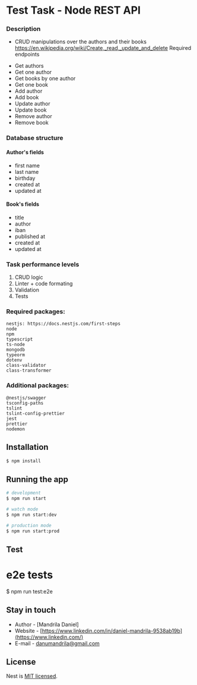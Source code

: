 # Test Task - Node REST API

### Description

- CRUD manipulations over the authors and their books
  https://en.wikipedia.org/wiki/Create,_read,_update_and_delete
  Required endpoints

* Get authors
* Get one author
* Get books by one author
* Get one book
* Add author
* Add book
* Update author
* Update book
* Remove author
* Remove book

### Database structure

#### Author's fields

- first name
- last name
- birthday
- created at
- updated at

#### Book's fields

- title
- author
- iban
- published at
- created at
- updated at

### Task performance levels

1. CRUD logic
2. Linter + code formating
3. Validation
4. Tests

### Required packages:

```
nestjs: https://docs.nestjs.com/first-steps
node
npm
typescript
ts-node
mongodb
typeorm
dotenv
class-validator
class-transformer
```

### Additional packages:

```
@nestjs/swagger
tsconfig-paths
tslint
tslint-config-prettier
jest
prettier
nodemon
```

## Installation

```bash
$ npm install
```

## Running the app

```bash
# development
$ npm run start

# watch mode
$ npm run start:dev

# production mode
$ npm run start:prod
```

## Test

# e2e tests

\$ npm run test:e2e

## Stay in touch

- Author - [Mandrila Daniel]
- Website - [https://www.linkedin.com/in/daniel-mandrila-9538ab19b](https://www.linkedin.com/)
- E-mail - danumandrila@gmail.com

## License

Nest is [MIT licensed](LICENSE).
